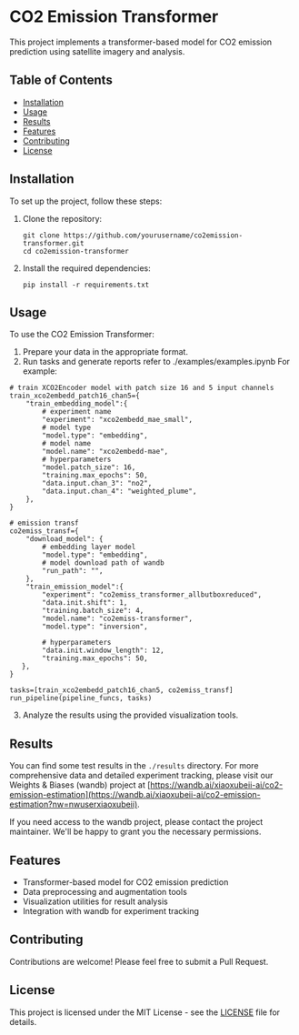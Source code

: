 # CO2 Emission Transformer

This project implements a transformer-based model for CO2 emission prediction using satellite imagery and analysis.

## Table of Contents
- [Installation](#installation)
- [Usage](#usage)
- [Results](#results)
- [Features](#features)
- [Contributing](#contributing)
- [License](#license)

## Installation

To set up the project, follow these steps:

1. Clone the repository:
   ```
   git clone https://github.com/yourusername/co2emission-transformer.git
   cd co2emission-transformer
   ```

2. Install the required dependencies:
   ```
   pip install -r requirements.txt
   ```

## Usage

To use the CO2 Emission Transformer:

1. Prepare your data in the appropriate format.
2. Run tasks and generate reports refer to ./examples/examples.ipynb
For example:
```
# train XCO2Encoder model with patch size 16 and 5 input channels
train_xco2embedd_patch16_chan5={
    "train_embedding_model":{
        # experiment name
        "experiment": "xco2embedd_mae_small",
        # model type
        "model.type": "embedding",
        # model name
        "model.name": "xco2embedd-mae",
        # hyperparameters
        "model.patch_size": 16,
        "training.max_epochs": 50,
        "data.input.chan_3": "no2",
        "data.input.chan_4": "weighted_plume",
    },
}

# emission transf
co2emiss_transf={
    "download_model": {
        # embedding layer model
        "model.type": "embedding",
        # model download path of wandb
        "run_path": "",
    },
    "train_emission_model":{
        "experiment": "co2emiss_transformer_allbutboxreduced",
        "data.init.shift": 1,
        "training.batch_size": 4,
        "model.name": "co2emiss-transformer",
        "model.type": "inversion",
      
        # hyperparameters
        "data.init.window_length": 12,
        "training.max_epochs": 50,
   },
}

tasks=[train_xco2embedd_patch16_chan5, co2emiss_transf]
run_pipeline(pipeline_funcs, tasks)
```

3. Analyze the results using the provided visualization tools.

## Results
You can find some test results in the `./results` directory. For more comprehensive data and detailed experiment tracking, please visit our Weights & Biases (wandb) project at [https://wandb.ai/xiaoxubeii-ai/co2-emission-estimation](https://wandb.ai/xiaoxubeii-ai/co2-emission-estimation?nw=nwuserxiaoxubeii).

If you need access to the wandb project, please contact the project maintainer. We'll be happy to grant you the necessary permissions.

## Features

- Transformer-based model for CO2 emission prediction
- Data preprocessing and augmentation tools
- Visualization utilities for result analysis
- Integration with wandb for experiment tracking

## Contributing

Contributions are welcome! Please feel free to submit a Pull Request.

## License

This project is licensed under the MIT License - see the [LICENSE](LICENSE) file for details.
